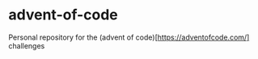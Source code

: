 # advent-of-code
Personal repository for the (advent of code)[https://adventofcode.com/] challenges

